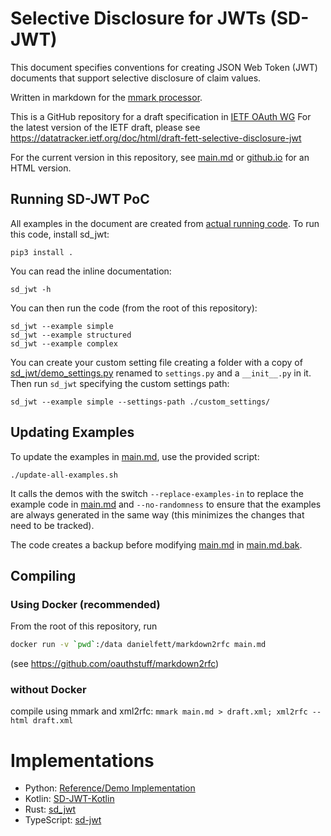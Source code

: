 # Selective Disclosure for JWTs (SD-JWT)

This document specifies conventions for creating JSON Web Token (JWT)
documents that support selective disclosure of claim values. 

Written in markdown for the [mmark processor](https://github.com/mmarkdown/mmark).

This is a GitHub repository for a draft specification in [IETF OAuth WG](https://datatracker.ietf.org/doc/draft-fett-oauth-selective-disclosure-jwt/)
For the latest version of the IETF draft, please see https://datatracker.ietf.org/doc/html/draft-fett-selective-disclosure-jwt

For the current version in this repository, see [main.md](main.md) or [github.io](https://oauthstuff.github.io/draft-selective-disclosure-jwt/draft-fett-selective-disclosure-jwt-00.html) for an HTML version.

## Running SD-JWT PoC

All examples in the document are created from [actual running code](sd_jwt/bin/sd_jwt). To run this code, install sd_jwt:
```
pip3 install .
```

You can read the inline documentation:
````
sd_jwt -h
````

You can then run the code (from the root of this repository):
```
sd_jwt --example simple
sd_jwt --example structured
sd_jwt --example complex
```
You can create your custom setting file creating a folder with a copy of 
[sd_jwt/demo_settings.py](sd_jwt/demo_settings.py) renamed to `settings.py` 
and a `__init__.py` in it. Then run `sd_jwt` specifying the custom settings path:

````
sd_jwt --example simple --settings-path ./custom_settings/
````

## Updating Examples

To update the examples in [main.md](main.md), use the provided script:
```
./update-all-examples.sh
```

It calls the demos with the switch `--replace-examples-in` to replace the example code in
[main.md](main.md) and `--no-randomness` to ensure that the examples are always
generated in the same way (this minimizes the changes that need to be tracked).

The code creates a backup before modifying [main.md](main.md) in [main.md.bak](main.md.bak).

## Compiling

### Using Docker (recommended)
From the root of this repository, run
```bash
docker run -v `pwd`:/data danielfett/markdown2rfc main.md
```
(see https://github.com/oauthstuff/markdown2rfc)

### without Docker
compile using mmark and xml2rfc: `mmark main.md > draft.xml; xml2rfc --html draft.xml`

# Implementations

 * Python: [Reference/Demo Implementation](https://github.com/oauthstuff/draft-selective-disclosure-jwt)
 * Kotlin: [SD-JWT-Kotlin](https://github.com/IDunion/SD-JWT-Kotlin)
 * Rust: [sd_jwt](https://github.com/kushaldas/sd_jwt)
 * TypeScript: [sd-jwt](https://github.com/christianpaquin/sd-jwt)

